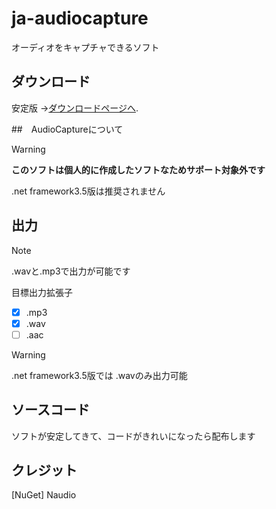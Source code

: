 # ja-audiocapture
オーディオをキャプチャできるソフト


## ダウンロード

安定版 ->[ダウンロードページへ](https://github.com/apps-tools/ja-audiocapture/releases/latest).

##　AudioCaptureについて
> [!WARNING]
> **このソフトは個人的に作成したソフトなためサポート対象外です**
>
> .net framework3.5版は推奨されません

## 出力
> [!NOTE]
> .wavと.mp3で出力が可能です

目標出力拡張子
- [x] .mp3
- [x] .wav
- [ ] .aac

> [!WARNING]
> .net framework3.5版では .wavのみ出力可能

## ソースコード

ソフトが安定してきて、コードがきれいになったら配布します

## クレジット

[NuGet] Naudio
